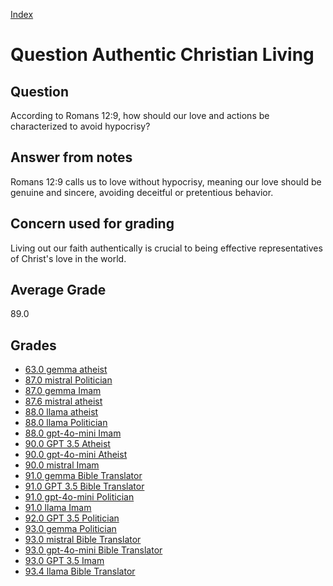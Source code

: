 
[Index](../../index.md)
# Question Authentic Christian Living
## Question
According to Romans 12:9, how should our love and actions be characterized to avoid hypocrisy?

## Answer from notes
Romans 12:9 calls us to love without hypocrisy, meaning our love should be genuine and sincere, avoiding deceitful or pretentious behavior.

## Concern used for grading
Living out our faith authentically is crucial to being effective representatives of Christ's love in the world.

## Average Grade
89.0

## Grades
 * [63.0 gemma atheist](../answers/gemma_atheist/Authentic_Christian_Living.md)
 * [87.0 mistral Politician](../answers/mistral_Politician/Authentic_Christian_Living.md)
 * [87.0 gemma Imam](../answers/gemma_Imam/Authentic_Christian_Living.md)
 * [87.6 mistral atheist](../answers/mistral_atheist/Authentic_Christian_Living.md)
 * [88.0 llama atheist](../answers/llama_atheist/Authentic_Christian_Living.md)
 * [88.0 llama Politician](../answers/llama_Politician/Authentic_Christian_Living.md)
 * [88.0 gpt-4o-mini Imam](../answers/gpt-4o-mini_Imam/Authentic_Christian_Living.md)
 * [90.0 GPT 3.5 Atheist](../answers/GPT_3.5_Atheist/Authentic_Christian_Living.md)
 * [90.0 gpt-4o-mini Atheist](../answers/gpt-4o-mini_Atheist/Authentic_Christian_Living.md)
 * [90.0 mistral Imam](../answers/mistral_Imam/Authentic_Christian_Living.md)
 * [91.0 gemma Bible Translator](../answers/gemma_Bible_Translator/Authentic_Christian_Living.md)
 * [91.0 GPT 3.5 Bible Translator](../answers/GPT_3.5_Bible_Translator/Authentic_Christian_Living.md)
 * [91.0 gpt-4o-mini Politician](../answers/gpt-4o-mini_Politician/Authentic_Christian_Living.md)
 * [91.0 llama Imam](../answers/llama_Imam/Authentic_Christian_Living.md)
 * [92.0 GPT 3.5 Politician](../answers/GPT_3.5_Politician/Authentic_Christian_Living.md)
 * [93.0 gemma Politician](../answers/gemma_Politician/Authentic_Christian_Living.md)
 * [93.0 mistral Bible Translator](../answers/mistral_Bible_Translator/Authentic_Christian_Living.md)
 * [93.0 gpt-4o-mini Bible Translator](../answers/gpt-4o-mini_Bible_Translator/Authentic_Christian_Living.md)
 * [93.0 GPT 3.5 Imam](../answers/GPT_3.5_Imam/Authentic_Christian_Living.md)
 * [93.4 llama Bible Translator](../answers/llama_Bible_Translator/Authentic_Christian_Living.md)
